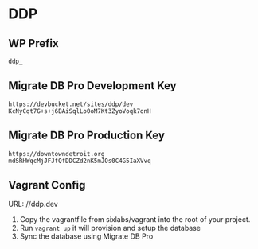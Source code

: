 # DDP

## WP Prefix
```
ddp_
```

## Migrate DB Pro Development Key
```
https://devbucket.net/sites/ddp/dev
KcNyCqt7G+s+j6BAiSqlLo0oM7Kt3ZyoVoqk7qnH
```

## Migrate DB Pro Production Key
```
https://downtowndetroit.org
mdSRHWqcMjJFJfQfDDCZd2nK5mJOs0C4G5IaXVvq
```

## Vagrant Config
URL: //ddp.dev

1. Copy the vagrantfile from sixlabs/vagrant into the root of your project.
2. Run ``vagrant up`` it will provision and setup the database
3. Sync the database using Migrate DB Pro
